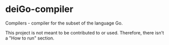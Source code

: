 # deiGo-compiler
Compilers - compiler for the subset of the language Go. 

This project is not meant to be contributed to or used. Therefore, there isn't a "How to run" section.
